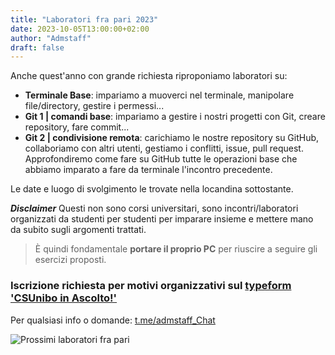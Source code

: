 ```yaml
---
title: "Laboratori fra pari 2023"
date: 2023-10-05T13:00:00+02:00
author: "Admstaff"
draft: false
---
```


Anche quest'anno con grande richiesta riproponiamo laboratori su:
- **Terminale Base**: impariamo a muoverci nel terminale, manipolare file/directory, gestire i permessi...
- **Git 1 | comandi base**: impariamo a gestire i nostri progetti con Git, creare repository, fare commit...
- **Git 2 | condivisione remota**: carichiamo le nostre repository su GitHub, collaboriamo con altri utenti, gestiamo i conflitti, issue, pull request. Approfondiremo come fare su GitHub tutte le operazioni base che abbiamo imparato a fare da terminale l'incontro precedente.

Le date e luogo di svolgimento le trovate nella locandina sottostante.

_**Disclaimer**_
Questi non sono corsi universitari, sono incontri/laboratori organizzati da studenti per studenti per imparare insieme e mettere mano da subito sugli argomenti trattati.
> È quindi fondamentale **portare il proprio PC** per riuscire a seguire gli esercizi proposti.

### Iscrizione richiesta per motivi organizzativi sul [typeform 'CSUnibo in Ascolto!'](https://lr533gb3hpt.typeform.com/to/m5fzNCsW)

Per qualsiasi info o domande: [t.me/admstaff_Chat](https://t.me/admstaff_Chat)

![Prossimi laboratori fra pari](/img/ADM-Lab_Git_e_terminale.png)